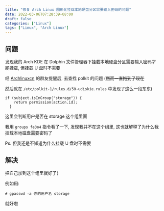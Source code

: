 ```yaml
---
title: "修复 Arch Linux 图形化挂载本地硬盘分区需要输入密码的问题"
date: 2022-03-06T07:28:39+08:00
draft: false
categories: ["Linux"]
tags: ["Linux", "Arch Linux"]
---
```


## 问题
发现我的 Arch KDE 在 Dolphin 文件管理器下挂载本地硬盘分区需要输入密码才能挂载, 但挂载 U 盘时不需要

经 [Archlinuxcn](https://t.me/archlinuxcn_group) 的群友提醒后, 去查找 polkit 的问题 (~~然而一直拖到了现在~~

然后就在 ```/etc/polkit-1/rules.d/50-udiskie.rules``` 中发现了这么一段东东(
```shell
if (subject.isInGroup("storage")) {
    return permission[action.id];
  }
```
这里会判断用户是否在 storage 这个组里面

我用 ```groups fe3o4``` 指令看了一下, 发现我并不在这个组里, 这也就解释了为什么我挂载本地磁盘需要密码了

Ps. 但我还是不知道为什么挂载 U 盘时不需要


## 解决
把自己加到这个组里就好了(

例如用:
```shell
# gpasswd -a 你的用户名 storage
```
就好啦

